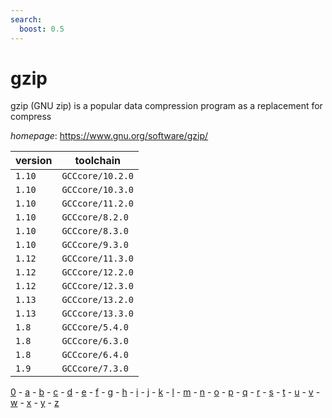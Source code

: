 ```yaml
---
search:
  boost: 0.5
---
```

# gzip

gzip (GNU zip) is a popular data compression program as a replacement for compress

*homepage*: <https://www.gnu.org/software/gzip/>

version | toolchain
--------|----------
``1.10`` | ``GCCcore/10.2.0``
``1.10`` | ``GCCcore/10.3.0``
``1.10`` | ``GCCcore/11.2.0``
``1.10`` | ``GCCcore/8.2.0``
``1.10`` | ``GCCcore/8.3.0``
``1.10`` | ``GCCcore/9.3.0``
``1.12`` | ``GCCcore/11.3.0``
``1.12`` | ``GCCcore/12.2.0``
``1.12`` | ``GCCcore/12.3.0``
``1.13`` | ``GCCcore/13.2.0``
``1.13`` | ``GCCcore/13.3.0``
``1.8`` | ``GCCcore/5.4.0``
``1.8`` | ``GCCcore/6.3.0``
``1.8`` | ``GCCcore/6.4.0``
``1.9`` | ``GCCcore/7.3.0``

[0](../0/index.md) - [a](../a/index.md) - [b](../b/index.md) - [c](../c/index.md) - [d](../d/index.md) - [e](../e/index.md) - [f](../f/index.md) - [g](../g/index.md) - [h](../h/index.md) - [i](../i/index.md) - [j](../j/index.md) - [k](../k/index.md) - [l](../l/index.md) - [m](../m/index.md) - [n](../n/index.md) - [o](../o/index.md) - [p](../p/index.md) - [q](../q/index.md) - [r](../r/index.md) - [s](../s/index.md) - [t](../t/index.md) - [u](../u/index.md) - [v](../v/index.md) - [w](../w/index.md) - [x](../x/index.md) - [y](../y/index.md) - [z](../z/index.md)

